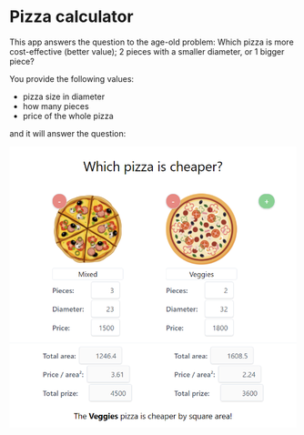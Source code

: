 # Pizza calculator

This app answers the question to the age-old problem:
Which pizza is more cost-effective (better value);
2 pieces with a smaller diameter, or 1 bigger piece?

You provide the following values:

- pizza size in diameter
- how many pieces
- price of the whole pizza

and it will answer the question:

![Screenshot of the Pizza Calculator](screenshot.png)
